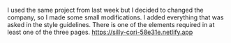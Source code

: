I used the same project from last week but I decided to changed the company, so I made some small modifications.
I added everything that was asked in the style guidelines. There is one of the elements required in at least one of the three pages.
https://silly-cori-58e31e.netlify.app